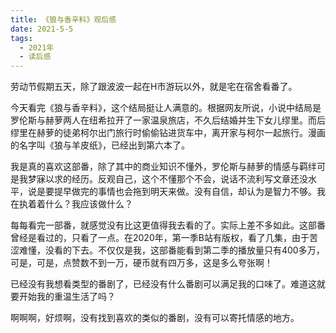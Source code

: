```yaml
---
title: 《狼与香辛料》观后感
date: 2021-5-5
tags:
  - 2021年
  - 读后感
---
```


劳动节假期五天，除了跟波波一起在H市游玩以外，就是宅在宿舍看番了。

今天看完《狼与香辛料》，这个结局挺让人满意的。根据网友所说，小说中结局是罗伦斯与赫萝两人在纽希拉开了一家温泉旅店，不久后结婚并生下女儿缪里。而后缪里在赫萝的徒弟柯尔出门旅行时偷偷钻进货车中，离开家与柯尔一起旅行。漫画的名字叫《狼与羊皮纸》，已经出到第六本了。

我是真的喜欢这部番，除了其中的商业知识不懂外，罗伦斯与赫萝的情感与羁绊可是我梦寐以求的经历。反观自己，这个不懂那个不会，说话不流利写文章还没水平，说是要提早做完的事情也会拖到明天来做。没有自信，却认为是智力不够。我在执着着什么？我应该做什么？

每每看完一部番，就感觉没有比这更值得我去看的了。实际上差不多如此。这部番曾经是看过的，只看了一点。在2020年，第一季B站有版权，看了几集，由于苦涩难懂，没看的下去。不仅仅是我，这部番能看到第二季的播放量只有400多万，可是，可是，点赞数不到一万，硬币就有四万多，这是多么夸张啊！

已经没有我想看类型的番剧了，已经没有什么番剧可以满足我的口味了。难道这就要开始我的重温生活了吗？

啊啊啊，好烦啊，没有找到喜欢的类似的番剧，没有可以寄托情感的地方。

